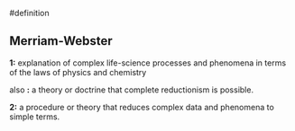 #definition

## Merriam-Webster
**1:** explanation of complex life-science processes and phenomena in terms of the laws of physics and chemistry

also **:** a theory or doctrine that complete reductionism is possible.

**2:** a procedure or theory that reduces complex data and phenomena to simple terms.